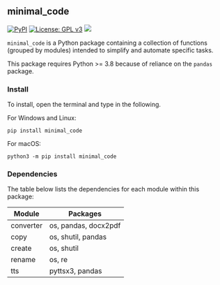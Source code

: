 ## minimal_code

[![PyPI](https://img.shields.io/pypi/v/minimal-code.svg)](https://pypi.org/project/minimal-code/) [![License: GPL v3](https://img.shields.io/badge/License-GPLv3-brightgreen.svg)](https://www.gnu.org/licenses/gpl-3.0) [![](https://img.shields.io/badge/-Documentation-yellow)](https://kenf1.github.io/Rendered/minimal_code%20Documentation/)

`minimal_code` is a Python package containing a collection of functions (grouped by modules) intended to simplify and automate specific tasks.

This package requires Python >= 3.8 because of reliance on the `pandas` package.

### Install

To install, open the terminal and type in the following.

For Windows and Linux:

```{python}
pip install minimal_code
```

For macOS:

```{python}
python3 -m pip install minimal_code
```

### Dependencies

The table below lists the dependencies for each module within this package:

|Module|Packages|
|---|---|
|converter|os, pandas, docx2pdf|
|copy|os, shutil, pandas|
|create|os, shutil|
|rename|os, re|
|tts|pyttsx3, pandas|
